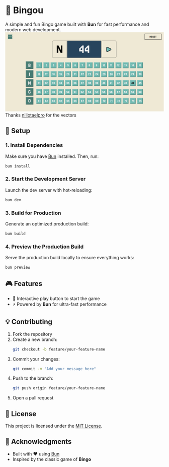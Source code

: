 # 🎯 **Bingou**

A simple and fun Bingo game built with **Bun** for fast performance and modern web development.
![alt text](./public/image.png)
Thanks [nillotaelpro](https://github.com/nillotaelpro) for the vectors
## 🚀 **Setup**

### 1. Install Dependencies
Make sure you have [Bun](https://bun.sh/) installed. Then, run:
```bash
bun install
```

### 2. Start the Development Server
Launch the dev server with hot-reloading:
```bash
bun dev
```

### 3. Build for Production
Generate an optimized production build:
```bash
bun build
```

### 4. Preview the Production Build
Serve the production build locally to ensure everything works:
```bash
bun preview
```

## 🎮 **Features**
- 🎲 Interactive play button to start the game
- ⚡ Powered by **Bun** for ultra-fast performance


## 💡 **Contributing**
1. Fork the repository
2. Create a new branch:
   ```bash
   git checkout -b feature/your-feature-name
   ```
3. Commit your changes:
   ```bash
   git commit -m "Add your message here"
   ```
4. Push to the branch:
   ```bash
   git push origin feature/your-feature-name
   ```
5. Open a pull request


## 📜 **License**
This project is licensed under the [MIT License](./LICENSE).


## 🌟 **Acknowledgments**
- Built with ❤️ using [Bun](https://bun.sh/)
- Inspired by the classic game of **Bingo**
